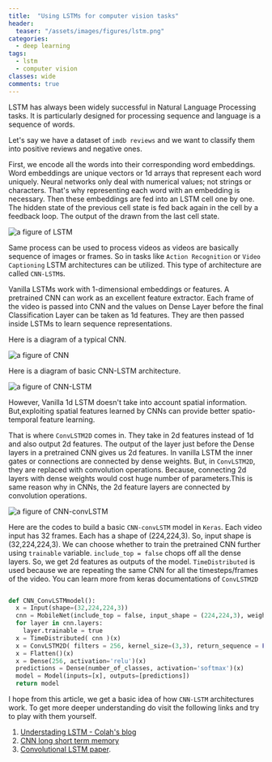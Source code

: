 ```yaml
---
title:  "Using LSTMs for computer vision tasks"
header:
  teaser: "/assets/images/figures/lstm.png"
categories: 
  - deep learning
tags:
  - lstm
  - computer vision
classes: wide  
comments: true
---
```


LSTM has always been widely successful in Natural Language Processing tasks. It is particularly designed for processing sequence and language is a sequence of words.

Let's say we have a dataset of `imdb reviews` and we want to classify them into positive reviews and negative ones. 

First, we encode all the words into their corresponding word embeddings. Word embeddings are unique vectors or 1d arrays that represent each word uniquely. Neural networks only deal with numerical values; not strings or characters. That's why representing each word with an embedding is necessary. Then these embeddings are fed into an LSTM cell one by one. The hidden state of the previous cell state is fed back again in the cell by a feedback loop. The output of the drawn from the last cell state.

<img src="{{site.url}}{{site.baseurl}}/assets/images/figures/lstm.png" alt="a figure of LSTM">

Same process can be used to process videos as videos are basically sequence of images or frames. So in tasks like `Action Recognition` or `Video Captioning` LSTM architectures can be utilized. This type of architecture are called `CNN-LSTM`s.

Vanilla LSTMs work with 1-dimensional embeddings or features. A pretrained CNN can work as an excellent feature extractor. Each frame of the video is passed into CNN and the values on Dense Layer before the final Classification Layer can be taken as 1d features. They are then passed inside LSTMs to learn sequence representations. 

Here is a diagram of a typical CNN.

<img src="{{site.url}}{{site.baseurl}}/assets/images/figures/cnn.png" alt="a figure of CNN">

Here is a diagram of basic CNN-LSTM architecture.

<img src="{{site.url}}{{site.baseurl}}/assets/images/figures/cnnlstm.png" alt="a figure of CNN-LSTM">

However, Vanilla 1d LSTM doesn't take into account spatial information. But,exploiting spatial features learned by CNNs can provide better spatio-temporal feature learning.

That is where `ConvLSTM2D` comes in. They take in 2d features instead of 1d and also output 2d features. The output of the layer just before the Dense layers in a pretrained CNN gives us 2d features. In vanilla LSTM the inner gates or connections are connected by dense weights. But, in `ConvLSTM2D`, they are replaced with convolution operations. Because, connecting 2d layers with dense weights would cost huge number of parameters.This is same reason why in CNNs, the 2d feature layers are connected by convolution operations. 

<img src="{{site.url}}{{site.baseurl}}/assets/images/figures/cnnconvlstm.png" alt="a figure of CNN-convLSTM">

Here are the codes to build a basic `CNN-convLSTM` model in `Keras`. Each video input has 32 frames. Each has a shape of (224,224,3). So, input shape is (32,224,224,3). We can choose whether to train the pretrained CNN further using `trainable` variable. `include_top = false` chops off all the dense layers. So, we get 2d features as outputs of the model. `TimeDistributed` is used because we are repeating the same CNN for all the timesteps/frames of the video. You can learn more from keras documentations of `ConvLSTM2D`

```python

def CNN_ConvLSTMmodel():
  x = Input(shape=(32,224,224,3))
  cnn = MobileNet(include_top = false, input_shape = (224,224,3), weights = 'imagenet' )
  for layer in cnn.layers:
    layer.trainable = true
  x = TimeDistributed( cnn )(x)
  x = ConvLSTM2D( filters = 256, kernel_size=(3,3), return_sequence = False)(x)
  x = Flatten()(x)
  x = Dense(256, activation='relu')(x)
  predictions = Dense(number_of_classes, activation='softmax')(x)
  model = Model(inputs=[x], outputs=[predictions])
  return model

```

I hope from this article, we get a basic idea of how `CNN-LSTM` architectures work. To get more deeper understanding do visit the following links and try to play with them yourself.


1. [Understading LSTM - Colah's blog][colah-blog]
2. [CNN long short term memory][machine-learning-mastery]
3. [Convolutional LSTM paper][paper].

[colah-blog]: https://colah.github.io/posts/2015-08-Understanding-LSTMs/
[machine-learning-mastery]:  https://machinelearningmastery.com/cnn-long-short-term-memory-networks/
[paper]: https://papers.nips.cc/paper/5955-convolutional-lstm-network-a-machine-learning-approach-for-precipitation-nowcasting.pdf